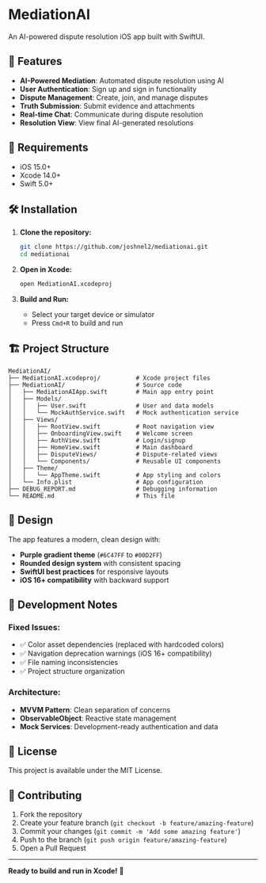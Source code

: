 # MediationAI

An AI-powered dispute resolution iOS app built with SwiftUI.

## 🚀 Features

- **AI-Powered Mediation**: Automated dispute resolution using AI
- **User Authentication**: Sign up and sign in functionality
- **Dispute Management**: Create, join, and manage disputes
- **Truth Submission**: Submit evidence and attachments
- **Real-time Chat**: Communicate during dispute resolution
- **Resolution View**: View final AI-generated resolutions

## 📱 Requirements

- iOS 15.0+
- Xcode 14.0+
- Swift 5.0+

## 🛠 Installation

1. **Clone the repository:**
   ```bash
   git clone https://github.com/joshnel2/mediationai.git
   cd mediationai
   ```

2. **Open in Xcode:**
   ```bash
   open MediationAI.xcodeproj
   ```

3. **Build and Run:**
   - Select your target device or simulator
   - Press `Cmd+R` to build and run

## 🏗 Project Structure

```
MediationAI/
├── MediationAI.xcodeproj/          # Xcode project files
├── MediationAI/                    # Source code
│   ├── MediationAIApp.swift        # Main app entry point
│   ├── Models/
│   │   ├── User.swift              # User and data models
│   │   └── MockAuthService.swift   # Mock authentication service
│   ├── Views/
│   │   ├── RootView.swift          # Root navigation view
│   │   ├── OnboardingView.swift    # Welcome screen
│   │   ├── AuthView.swift          # Login/signup
│   │   ├── HomeView.swift          # Main dashboard
│   │   ├── DisputeViews/           # Dispute-related views
│   │   └── Components/             # Reusable UI components
│   ├── Theme/
│   │   └── AppTheme.swift          # App styling and colors
│   └── Info.plist                  # App configuration
├── DEBUG_REPORT.md                 # Debugging information
└── README.md                       # This file
```

## 🎨 Design

The app features a modern, clean design with:
- **Purple gradient theme** (`#6C47FF` to `#00D2FF`)
- **Rounded design system** with consistent spacing
- **SwiftUI best practices** for responsive layouts
- **iOS 16+ compatibility** with backward support

## 🔧 Development Notes

### Fixed Issues:
- ✅ Color asset dependencies (replaced with hardcoded colors)
- ✅ Navigation deprecation warnings (iOS 16+ compatibility)
- ✅ File naming inconsistencies
- ✅ Project structure organization

### Architecture:
- **MVVM Pattern**: Clean separation of concerns
- **ObservableObject**: Reactive state management
- **Mock Services**: Development-ready authentication and data

## 📝 License

This project is available under the MIT License.

## 👥 Contributing

1. Fork the repository
2. Create your feature branch (`git checkout -b feature/amazing-feature`)
3. Commit your changes (`git commit -m 'Add some amazing feature'`)
4. Push to the branch (`git push origin feature/amazing-feature`)
5. Open a Pull Request

---

**Ready to build and run in Xcode!** 🎉